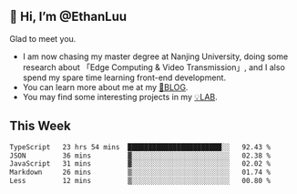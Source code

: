 ## 👋 Hi, I’m @EthanLuu

Glad to meet you.

- I am now chasing my master degree at Nanjing University, doing some research about 「Edge Computing & Video Transmission」, and I also spend my spare time learning front-end development.
- You can learn more about me at my [📝BLOG](https://blog.ethanloo.cn).
- You may find some interesting projects in my [💡LAB](https://lab.ethanloo.cn).

## This Week
<!--START_SECTION:waka-->

```txt
TypeScript   23 hrs 54 mins  ███████████████████████░░   92.43 %
JSON         36 mins         ▓░░░░░░░░░░░░░░░░░░░░░░░░   02.38 %
JavaScript   31 mins         ▓░░░░░░░░░░░░░░░░░░░░░░░░   02.02 %
Markdown     26 mins         ▒░░░░░░░░░░░░░░░░░░░░░░░░   01.74 %
Less         12 mins         ▒░░░░░░░░░░░░░░░░░░░░░░░░   00.80 %
```

<!--END_SECTION:waka-->
